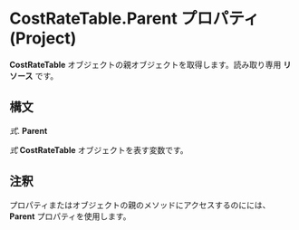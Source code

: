 
# CostRateTable.Parent プロパティ (Project)

 **CostRateTable** オブジェクトの親オブジェクトを取得します。読み取り専用 **リソース** です。


## 構文

 _式_. **Parent**

 _式_ **CostRateTable** オブジェクトを表す変数です。


## 注釈

プロパティまたはオブジェクトの親のメソッドにアクセスするのにには、  **Parent** プロパティを使用します。


